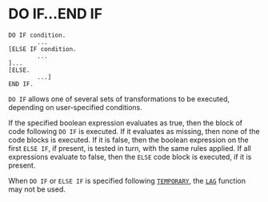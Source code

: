# DO IF…END IF

```
DO IF condition.
        ...
[ELSE IF condition.
        ...
]...
[ELSE.
        ...]
END IF.
```

`DO IF` allows one of several sets of transformations to be executed,
depending on user-specified conditions.

If the specified boolean expression evaluates as true, then the block
of code following `DO IF` is executed.  If it evaluates as missing,
then none of the code blocks is executed.  If it is false, then the
boolean expression on the first `ELSE IF`, if present, is tested in
turn, with the same rules applied.  If all expressions evaluate to
false, then the `ELSE` code block is executed, if it is present.

When `DO IF` or `ELSE IF` is specified following
[`TEMPORARY`](temporary.md), the
[`LAG`](../language/expressions/functions/miscellaneous.md) function
may not be used.

